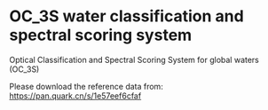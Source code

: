# OC_3S water classification and spectral scoring system
Optical Classification and Spectral Scoring System for global waters (OC_3S)

Please download the reference data from: https://pan.quark.cn/s/1e57eef6cfaf
